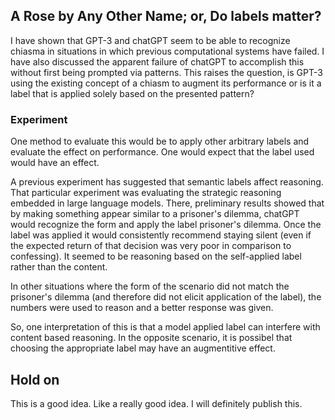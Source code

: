 ## A Rose by Any Other Name; or, Do labels matter?

I have shown that GPT-3 and chatGPT seem to be able to recognize chiasma in situations in which previous computational systems have failed. I have also discussed the apparent failure of chatGPT to accomplish this without first being prompted via patterns. This raises the question, is GPT-3 using the existing concept of a chiasm to augment its performance or is it a label that is applied solely based on the presented pattern?


### Experiment

One method to evaluate this would be to apply other arbitrary labels and evaluate the effect on performance. One would expect that the label used would have an effect.

A previous experiment has suggested that semantic labels affect reasoning. That particular experiment was evaluating the strategic reasoning embedded in large language models. There, preliminary results showed that by making something appear similar to a prisoner's dilemma, chatGPT would recognize the form and apply the label prisoner's dilemma. Once the label was applied it would consistently recommend staying silent (even if the expected return of that decision was very poor in comparison to confessing). It seemed to be reasoning based on the self-applied label rather than the content.

In other situations where the form of the scenario did not match the prisoner's dilemma (and therefore did not elicit application of the label), the numbers were used to reason and a better response was given. 

So, one interpretation of this is that a model applied label can interfere with content based reasoning. In the opposite scenario, it is possibel that choosing the appropriate label may have an augmentitive effect. 

## Hold on

This is a good idea. Like a really good idea. I will definitely publish this. 
